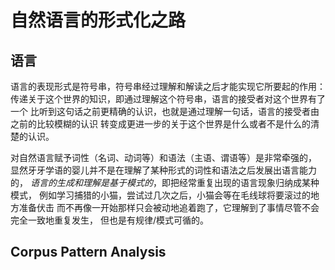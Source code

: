# 自然语言的形式化之路

## 语言
语言的表现形式是符号串，符号串经过理解和解读之后才能实现它所要起的作用：
传递关于这个世界的知识，即通过理解这个符号串，语言的接受者对这个世界有了一个
比听到这句话之前更精确的认识，也就是通过理解一句话，语言的接受者由之前的比较模糊的认识
转变成更进一步的关于这个世界是什么或者不是什么的清楚的认识。

对自然语言赋予词性（名词、动词等）和语法（主语、谓语等）是非常牵强的，
显然牙牙学语的婴儿并不是在理解了某种形式的词性和语法之后发展出语言能力的，
*语言的生成和理解是基于模式的*，即把经常重复出现的语言现象归纳成某种模式，
例如学习捕猎的小猫，尝试过几次之后，小猫会等在毛线球将要滚过的地方准备伏击
而不再像一开始那样只会被动地追着跑了，它理解到了事情尽管不会完全一致地重复发生，
但也是有规律/模式可循的。

## Corpus Pattern Analysis
